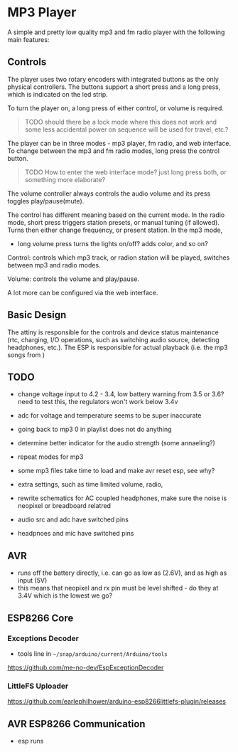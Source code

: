 # MP3 Player

A simple and pretty low quality mp3 and fm radio player with the following main features:


## Controls

The player uses two rotary encoders with integrated buttons as the only physical controllers. The buttons support a short press and a long press, which is indicated on the led strip.

To turn the player on, a long press of either control, or volume is required.

> TODO should there be a lock mode where this does not work and some less accidental power on sequence will be used for travel, etc.?

The player can be in three modes - mp3 player, fm radio, and web interface. To change between the mp3 and fm radio modes, long press the control button.

> TODO How to enter the web interface mode? just long press both, or something more elaborate?

The volume controller always controls the audio volume and its press toggles play/pause(mute).

The control has different meaning based on the current mode. In the radio mode, short press triggers station presets, or manual tuning (if allowed). Turns then either change frequency, or present station. In the mp3 mode, 

- long volume press turns the lights on/off? adds color, and so on?

Control: controls which mp3 track, or radion station will be played, switches between mp3 and radio modes.

Volume: controls the volume and play/pause. 

A lot more can be configured via the web interface.

## Basic Design

The attiny is responsible for the controls and device status maintenance (rtc, charging, I/O operations, such as switching audio source, detecting headphones, etc.). The ESP is responsible for actual playback (i.e. the mp3 songs from )

## TODO

- change voltage input to 4.2 - 3.4, low battery warning from 3.5 or 3.6? need to test this, the regulators won't work below 3.4v

- adc for voltage and temperature seems to be super inaccurate
- going back to mp3 0 in playlist does not do anything

- determine better indicator for the audio strength (some annaeling?)

- repeat modes for mp3
- some mp3 files take time to load and make avr reset esp, see why?
- extra settings, such as time limited volume, radio, 

- rewrite schematics for AC coupled headphones, make sure the noise is neopixel or breadboard relatred
- audio src and adc have switched pins
- headpnoes and mic have switched pins

## AVR

- runs off the battery directly, i.e. can go as low as (2.6V), and as high as input (5V)
- this means that neopixel and rx pin must be level shifted - do they at 3.4V which is the lowest we go? 

## ESP8266 Core



### Exceptions Decoder

- tools line in `~/snap/arduino/current/Arduino/tools`

https://github.com/me-no-dev/EspExceptionDecoder

### LittleFS Uploader

https://github.com/earlephilhower/arduino-esp8266littlefs-plugin/releases


## AVR ESP8266 Communication

- esp runs

